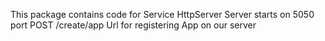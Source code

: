 This package contains code for Service HttpServer
Server starts on 5050 port 
POST /create/app Url for registering App on our server